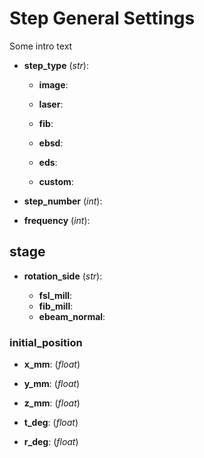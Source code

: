 # Step General Settings

Some intro text

- **step_type** (*str*):

    - **image**:

    - **laser**:

    - **fib**:

    - **ebsd**:

    - **eds**:

    - **custom**:

- **step_number** (*int*):

- **frequency** (*int*):

## stage

- **rotation_side** (*str*):

    - **fsl_mill**:
    - **fib_mill**:
    - **ebeam_normal**:

### initial_position

- **x_mm**: (*float*)

- **y_mm**: (*float*)

- **z_mm**: (*float*)

- **t_deg**: (*float*)

- **r_deg**: (*float*)
